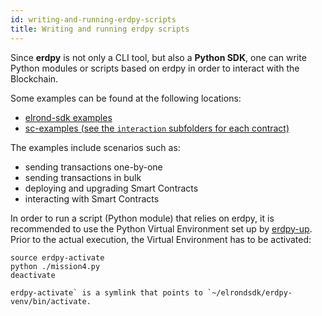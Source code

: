 ```yaml
---
id: writing-and-running-erdpy-scripts
title: Writing and running erdpy scripts
---
```


Since **erdpy** is not only a CLI tool, but also a **Python SDK**, one can write Python modules or scripts based on erdpy in order to interact with the Blockchain.

Some examples can be found at the following locations:

- [elrond-sdk examples](https://github.com/ElrondNetwork/elrond-sdk/tree/master/examples)
- [sc-examples (see the `interaction` subfolders for each contract)](https://github.com/ElrondNetwork/sc-examples)

 The examples include scenarios such as:

- sending transactions one-by-one
- sending transactions in bulk
- deploying and upgrading Smart Contracts
- interacting with Smart Contracts

In order to run a script (Python module) that relies on erdpy, it is recommended to use the Python Virtual Environment set up by [erdpy-up](https://docs.elrond.com/tools/erdpy/installing-erdpy#install-using-erdpy-up-recommended). Prior to the actual execution, the Virtual Environment has to be activated:



```
source erdpy-activate
python ./mission4.py
deactivate
```



```
erdpy-activate` is a symlink that points to `~/elrondsdk/erdpy-venv/bin/activate.
```